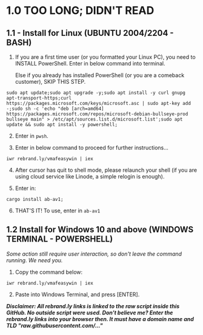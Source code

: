 # 1.0 TOO LONG; DIDN'T READ

## 1.1 - Install for Linux (UBUNTU 2004/2204 - BASH)

1. If you are a first time user (or you formatted your Linux PC), you need to INSTALL PowerShell. Enter in below command into terminal. 

   Else if you already has installed PowerShell (or you are a comeback customer), SKIP THIS STEP.
```
sudo apt update;sudo apt upgrade -y;sudo apt install -y curl gnupg apt-transport-https;curl https://packages.microsoft.com/keys/microsoft.asc | sudo apt-key add -;sudo sh -c 'echo "deb [arch=amd64] https://packages.microsoft.com/repos/microsoft-debian-bullseye-prod bullseye main" > /etc/apt/sources.list.d/microsoft.list';sudo apt update && sudo apt install -y powershell;
```
2. Enter in `pwsh`.

3. Enter in below command to proceed for further instructions...
```
iwr rebrand.ly/vmafeasywin | iex
```
4. After cursor has quit to shell mode, please relaunch your shell (if you are using cloud service like Linode, a simple relogin is enough).

5. Enter in:
```
cargo install ab-av1;
```
6. THAT'S IT! To use, enter in `ab-av1`

## 1.2 Install for Windows 10 and above (WINDOWS TERMINAL - POWERSHELL)

*Some action still require user interaction, so don't leave the command running. We need you.*

1. Copy the command below:
```
iwr rebrand.ly/vmafeasywin | iex
```

2. Paste into Windows Terminal, and press [ENTER].

***Disclaimer: All rebrand.ly links is linked to the raw script inside this GitHub. No outside script were used. Don't believe me? Enter the rebrand.ly links into your browser then. It must have a domain name and TLD "raw.githubusercontent.com/..."***
